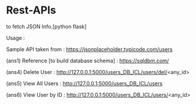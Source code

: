 # Rest-APIs

to fetch JSON Info.[python flask]

Usage :

Sample API taken from : https://jsonplaceholder.typicode.com/users

(ans1) Reference [to build database schema] : https://sqldbm.com/

(ans4) Delete User : http://127.0.0.1:5000/users_DB_ICL/users/del/<any_id>

(ans5) View All Users : http://127.0.0.1:5000/users_DB_ICL/users

(ans6) View User by ID : http://127.0.0.1:5000/users_DB_ICL/users/<any_id>
